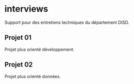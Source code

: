 # interviews

Support pour des entretiens techniques du département DISD.

## Projet 01

Projet plus orienté développement.

## Projet 02

Projet plus orienté données.
